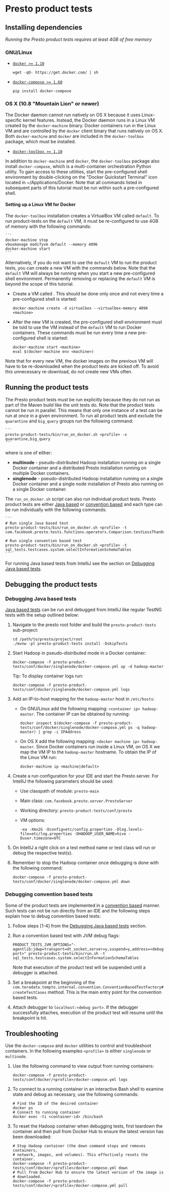 # Presto product tests

## Installing dependencies

*Running the Presto product tests requires at least 4GB of free memory*

### GNU/Linux
* [```docker >= 1.10```](https://docs.docker.com/installation/#installation)

    ```
    wget -qO- https://get.docker.com/ | sh
    ```

* [```docker-compose >= 1.60```](https://docs.docker.com/compose/install/)

    ```
    pip install docker-compose
    ```

### OS X (10.8 "Mountain Lion" or newer)

The Docker daemon cannot run natively on OS X because it uses Linux-specific
kernel features. Instead, the Docker daemon runs in a Linux VM created by
the ``docker-machine`` binary. Docker containers run in the Linux VM and are
controlled by the ``docker`` client binary that runs natively on OS X.
Both ``docker-machine`` and ``docker`` are included in the ``docker-toolbox``
package, which must be installed.

* [```docker-toolbox >= 1.10```](https://www.docker.com/products/docker-toolbox)

In addition to ``docker-machine`` and ``docker``, the ``docker-toolbox``
package also install ``docker-compose``, which is a multi-container
orchestration Python utility. To gain access to these utilities, start the
pre-configured shell environment by double-clicking on the "Docker Quickstart
Terminal" icon located in ~/Applications/Docker. Note that all commands listed
in subsequent parts of this tutorial must be run within such a pre-configured
shell.

#### Setting up a Linux VM for Docker

The ``docker-toolbox`` installation creates a VirtualBox VM called ``default``.
To run product-tests on the ``default`` VM, it must be re-configured to use
4GB of memory with the following commands:

    ```
    docker-machine stop
    vboxmanage modifyvm default --memory 4096
    docker-machine start
    ```

Alternatively, if you do not want to use the ```default``` VM to run the
product tests, you can create a new VM with the commands below. Note that
the ``default`` VM will always be running when you start a new pre-configured
shell environment. Permanently removing or replacing the ``default`` VM
is beyond the scope of this tutorial.

* Create a VM called <machine>. This should be done only once and not
every time a pre-configured shell is started:

    ```
    docker-machine create -d virtualbox --virtualbox-memory 4096 <machine>
    ```

* After the new VM is created, the pre-configured shell environment must be
told to use the <machine> VM instead of the ``default`` VM to run Docker
containers. These commands must be run every time a new pre-configured
shell is started:

    ```
    docker-machine start <machine>
    eval $(docker-machine env <machine>)
    ```
    
Note that for every new VM, the docker images on the previous
VM will have to be re-downloaded when the product tests are kicked
off. To avoid this unnecessary re-download, do not create new
VMs often.

## Running the product tests

The Presto product tests must be run explicitly because they do not run
as part of the Maven build like the unit tests do. Note that the product
tests cannot be run in parallel. This means that only one instance of a
test can be run at once in a given environment. To run all product
tests and exclude the ``quarantine`` and ``big_query`` groups run the
following command:

    ```
    presto-product-tests/bin/run_on_docker.sh <profile> -x quarantine,big_query
    ```

where <profile> is one of either:
- **multinode** - pseudo-distributed Hadoop installation running on a
 single Docker container and a distributed Presto installation running on
 multiple Docker containers.
- **singlenode** - pseudo-distributed Hadoop installation running on a
 single Docker container and a single node installation of Presto also running
 on a single Docker container.

The ``run_on_docker.sh`` script can also run individual product tests. Presto
product tests are either [Java based](https://github.com/prestodb/tempto#java-based-tests)
or [convention based](https://github.com/prestodb/tempto#convention-based-sql-query-tests)
and each type can be run individually with the following commands:

    ```
    # Run single Java based test
    presto-product-tests/bin/run_on_docker.sh <profile> -t com.facebook.presto.tests.functions.operators.Comparison.testLessThanOrEqualOperatorExists
    
    # Run single convention based test
    presto-product-tests/bin/run_on_docker.sh <profile> -t sql_tests.testcases.system.selectInformationSchemaTables
    ```

For running Java based tests from IntelliJ see the section on
[Debugging Java based tests](#debugging-java-based-tests).

## Debugging the product tests

### Debugging Java based tests

[Java based tests](https://github.com/prestodb/tempto#java-based-tests)
can be run and debugged from IntelliJ like regular TestNG tests with the
setup outlined below:

1. Navigate to the presto root folder and build the ``presto-product-tests``
sub-project:

    ```
    cd /path/to/presto/project/root
    ./mvnw -pl presto-product-tests install -DskipTests
    ```

2. Start Hadoop in pseudo-distributed mode in a Docker container:

    ```
    docker-compose -f presto-product-tests/conf/docker/singlenode/docker-compose.yml up -d hadoop-master
    ```
    
    Tip: To display container logs run:

    ```
    docker-compose -f presto-product-tests/conf/docker/singlenode/docker-compose.yml logs
    ```
    
3. Add an IP-to-host mapping for the ``hadoop-master`` host in ``/etc/hosts``:

    - On GNU/Linux add the following mapping: ``<container ip> hadoop-master``.
    The container IP can be obtained by running:

        ```
        docker inspect $(docker-compose -f presto-product-tests/conf/docker/singlenode/docker-compose.yml ps -q hadoop-master) | grep -i IPAddress
        ```

    - On OS X add the following mapping: ``<docker machine ip> hadoop-master``.
    Since Docker containers run inside a Linux VM, on OS X we map the VM IP to
    the ``hadoop-master`` hostname. To obtain the IP of the Linux VM run:

        ```
        docker-machine ip <machine|default>
        ```
    
4. Create a run configuration for your IDE and start the Presto server. For
IntelliJ the following parameters should be used:
    
    - Use classpath of module: ``presto-main``
    - Main class: ``com.facebook.presto.server.PrestoServer``
    - Working directory: ``presto-product-tests/conf/presto``
    - VM options:

        ``
        -ea
        -Xmx2G
        -Dconfig=etc/config.properties
        -Dlog.levels-file=etc/log.properties
        -DHADOOP_USER_NAME=hive
        -Duser.timezone=UTC
        ``

5. On IntelliJ a right click on a test method name or test class will run
or debug the respective test(s).

6. Remember to stop the Hadoop container once debugging is done with the
following command:

    ```
    docker-compose -f presto-product-tests/conf/docker/singlenode/docker-compose.yml down
    ```

### Debugging convention based tests

Some of the product tests are implemented in a
[convention based](https://github.com/prestodb/tempto#convention-based-sql-query-tests)
manner. Such tests can not be run directly from an IDE and the following
steps explain how to debug convention based tests:

1. Follow steps [1-4] from the [Debugging Java based tests](#debugging-java-based-tests)
section.

2. Run a convention based test with JVM debug flags:
    
    ```
    PRODUCT_TESTS_JVM_OPTIONS="-agentlib:jdwp=transport=dt_socket,server=y,suspend=y,address=<debug port>" presto-product-tests/bin/run.sh -t sql_tests.testcases.system.selectInformationSchemaTables
    ```
    
    Note that execution of the product test will be suspended until a debugger
    is attached.

3. Set a breakpoint at the beginning of the ``com.teradata.tempto.internal.convention.ConventionBasedTestFactory#createTestCases``
method. This is the main entry point for the convention based tests.

4. Attach debugger to ``localhost:<debug port>``. If the debugger
successfully attaches, execution of the product test will resume until the
breakpoint is hit.

## Troubleshooting

Use the ``docker-compose`` and ``docker`` utilities to control and troubleshoot
containers. In the following examples ``<profile>`` is either ``singlenode`` or
``multinode``.

1. Use the following command to view output from running containers:

    ```
    docker-compose -f presto-product-tests/conf/docker/<profile>/docker-compose.yml logs
    ```

2. To connect to a running container in an interactive Bash shell to
examine state and debug as necessary, use the following commands:

    ```
    # Find the ID of the desired container
    docker ps
    # Connect to running container
    docker exec -ti <container-id> /bin/bash
    ```

3. To reset the Hadoop container when debugging tests, first teardown the
container and then pull from Docker Hub to ensure the latest version has
been downloaded:

    ```
    # Stop Hadoop container (the down command stops and removes containers,
    # network, images, and volumes). This effectively resets the container.
    docker-compose -f presto-product-tests/conf/docker/<profile>/docker-compose.yml down
    # Pull from Docker Hub to ensure the latest version of the image is
    # downloaded.
    docker-compose -f presto-product-tests/conf/docker/<profile>/docker-compose.yml pull
    ```
